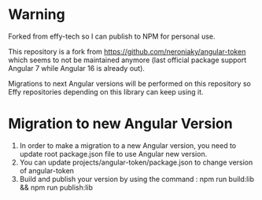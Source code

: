 # Warning

Forked from effy-tech so I can publish to NPM for personal use.

This repository is a fork from https://github.com/neroniaky/angular-token which seems to not be maintained anymore (last official package support Angular 7 while Angular 16 is already out).

Migrations to next Angular versions will be performed on this repository so Effy repositories depending on this library can keep using it.

# Migration to new Angular Version

1. In order to make a migration to a new Angular version, you need to update root package.json file to use Angular new version.
2. You can update projects/angular-token/package.json to change version of angular-token
3. Build and publish your version by using the command : npm run build:lib && npm run publish:lib

